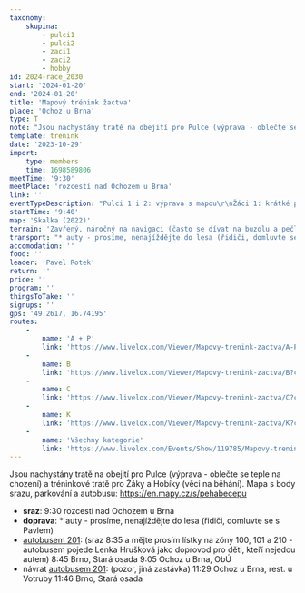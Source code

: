 ```yaml
---
taxonomy:
    skupina:
        - pulci1
        - pulci2
        - zaci1
        - zaci2
        - hobby
id: 2024-race_2030
start: '2024-01-20'
end: '2024-01-20'
title: 'Mapový trénink žactva'
place: 'Ochoz u Brna'
type: T
note: "Jsou nachystány tratě na obejití pro Pulce (výprava - oblečte se teple na chození) a tréninkové tratě pro Žáky a Hobíky (věci na běhání).\r\nMapa s body srazu, parkování a autobusu: https://en.mapy.cz/s/pehabecepu"
template: trenink
date: '2023-10-29'
import:
    type: members
    time: 1698589806
meetTime: '9:30'
meetPlace: 'rozcestí nad Ochozem u Brna'
link: ''
eventTypeDescription: "Pulci 1 i 2: výprava s mapou\r\nŽáci 1: krátké postupy\r\nŽáci 2: krátké postupy\r\nHobíci: krátké postupy"
startTime: '9:40'
map: 'Skalka (2022)'
terrain: 'Zavřený, náročný na navigaci (často se dívat na buzolu a pečlivě dočítat mapu).'
transport: "* auty - prosíme, nenajíždějte do lesa (řidiči, domluvte se s Pavlem)\r\n* [autobusem 201](https://idos.idnes.cz/vlakyautobusymhdvse/spojeni/draha/?p=Fyb5SSWpsOpfNdTbad2ENE6AFz6uSaftZ9mSp:JbjSCSAhBwuZkoo8XOwdNQtalNWmHEyc:ULO0-&from=2842&to=24550&depTime=8:45&arrTime=9:05): (sraz 8:35 a mějte prosím lístky na zóny 100, 101 a 210 - autobusem pojede Lenka Hrušková jako doprovod pro děti, kteří nejedou autem)\r\n8:45 Brno, Stará osada\r\n9:05 Ochoz u Brna, ObÚ\r\n* návrat [autobusem 201](https://idos.idnes.cz/vlakyautobusymhdvse/spojeni/draha/?p=Fyb5SSWpsOpfNdTbad2ENE6AFz6uSaftZ9mSp:JbjSCAz1uGPNiN7KBclqRE.4FHmRQOHmKYoG4-&from=24552&to=2842&depTime=11:29&arrTime=11:46): (pozor, jiná zastávka)\r\n11:29 Ochoz u Brna, rest. u Votruby\r\n11:46 Brno, Stará osada"
accomodation: ''
food: ''
leader: 'Pavel Rotek'
return: ''
price: ''
program: ''
thingsToTake: ''
signups: ''
gps: '49.2617, 16.74195'
routes:
    -
        name: 'A + P'
        link: 'https://www.livelox.com/Viewer/Mapovy-trenink-zactva/A-P?classId=705783'
    -
        name: B
        link: 'https://www.livelox.com/Viewer/Mapovy-trenink-zactva/B?classId=705784'
    -
        name: C
        link: 'https://www.livelox.com/Viewer/Mapovy-trenink-zactva/C?classId=705785'
    -
        name: K
        link: 'https://www.livelox.com/Viewer/Mapovy-trenink-zactva/K?classId=705786'
    -
        name: 'Všechny kategorie'
        link: 'https://www.livelox.com/Events/Show/119785/Mapovy-trenink-zactva'
---
```


Jsou nachystány tratě na obejití pro Pulce (výprava - oblečte se teple na chození) a tréninkové tratě pro Žáky a Hobíky (věci na běhání).
Mapa s body srazu, parkování a autobusu: https://en.mapy.cz/s/pehabecepu
* **sraz**: 9:30 rozcestí nad Ochozem u Brna
* **doprava**: * auty - prosíme, nenajíždějte do lesa (řidiči, domluvte se s Pavlem)
* [autobusem 201](https://idos.idnes.cz/vlakyautobusymhdvse/spojeni/draha/?p=Fyb5SSWpsOpfNdTbad2ENE6AFz6uSaftZ9mSp:JbjSCSAhBwuZkoo8XOwdNQtalNWmHEyc:ULO0-&from=2842&to=24550&depTime=8:45&arrTime=9:05): (sraz 8:35 a mějte prosím lístky na zóny 100, 101 a 210 - autobusem pojede Lenka Hrušková jako doprovod pro děti, kteří nejedou autem)
8:45 Brno, Stará osada
9:05 Ochoz u Brna, ObÚ
* návrat [autobusem 201](https://idos.idnes.cz/vlakyautobusymhdvse/spojeni/draha/?p=Fyb5SSWpsOpfNdTbad2ENE6AFz6uSaftZ9mSp:JbjSCAz1uGPNiN7KBclqRE.4FHmRQOHmKYoG4-&from=24552&to=2842&depTime=11:29&arrTime=11:46): (pozor, jiná zastávka)
11:29 Ochoz u Brna, rest. u Votruby
11:46 Brno, Stará osada
